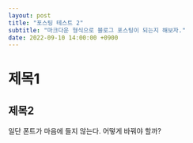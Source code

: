 ```yaml
---
layout: post
title: "포스팅 테스트 2"
subtitle: "마크다운 형식으로 블로그 포스팅이 되는지 해보자."
date: 2022-09-10 14:00:00 +0900
---
```

# 제목1
## 제목2

일단 폰트가 마음에 들지 않는다. 어떻게 바꿔야 할까?